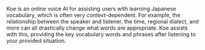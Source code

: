 Koe is an online voice AI for assisting users with learning Japanese vocabulary, which is often very context-dependent. For example, the relationship between the speaker and listener, the time, regional dialect, and more can all drastically change what words are appropriate. Koe assists with this, providing the key vocabulary words and phrases after listening to your provided situation. 